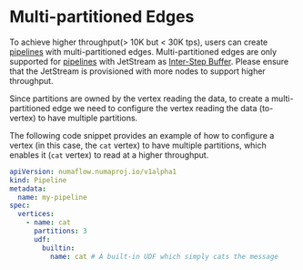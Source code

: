 # Multi-partitioned Edges

To achieve higher throughput(> 10K but < 30K tps), users can create [pipelines](../../core-concepts/pipeline.md) with multi-partitioned edges. Multi-partitioned edges are only supported for [pipelines](../../core-concepts/pipeline.md) with JetStream as [Inter-Step Buffer](../../core-concepts/inter-step-buffer.md). Please ensure that the JetStream is provisioned with more nodes to support higher throughput.

Since partitions are owned by the vertex reading the data, to create a multi-partitioned edge we need to configure the vertex reading the data (to-vertex) to have multiple partitions.

The following code snippet provides an example of how to configure a vertex (in this case, the `cat` vertex) to have multiple partitions, which enables it (`cat` vertex) to read at a higher throughput.

```yaml
apiVersion: numaflow.numaproj.io/v1alpha1
kind: Pipeline
metadata:
  name: my-pipeline
spec:
  vertices:
    - name: cat
      partitions: 3
      udf:
        builtin:
          name: cat # A built-in UDF which simply cats the message
```

